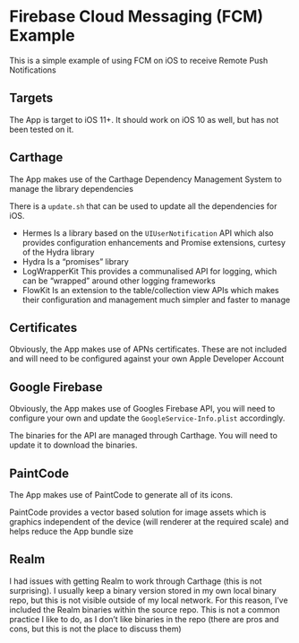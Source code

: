 # Firebase Cloud Messaging (FCM) Example
This is a simple example of using FCM on iOS to receive Remote Push Notifications
## Targets
The App is target to iOS 11+.  It should work on iOS 10 as well, but has not been tested on it.
## Carthage
The App makes use of the Carthage Dependency Management System to manage the library dependencies

There is a `update.sh` that can be used to update all the dependencies for iOS.
* Hermes
  Is a library based on the `UIUserNotification` API which also provides configuration enhancements and Promise extensions, curtesy of the Hydra library
* Hydra
  Is a “promises” library
* LogWrapperKit
  This provides a communalised API for logging, which can be “wrapped” around other logging frameworks
* FlowKit
  Is an extension to the table/collection view APIs which makes their configuration and management much simpler and faster to manage
## Certificates
Obviously, the App makes use of APNs certificates.  These are not included and will need to be configured against your own Apple Developer Account
## Google Firebase
Obviously, the App makes use of Googles Firebase API, you will need to configure your own and update the `GoogleService-Info.plist` accordingly.

The binaries for the API are managed through Carthage.  You will need to update it to download the binaries.
## PaintCode
The App makes use of PaintCode to generate all of its icons.

PaintCode provides a vector based solution for image assets which is graphics independent of the device (will renderer at the required scale) and helps reduce the App bundle size
## Realm
I had issues with getting Realm to work through Carthage (this is not surprising).  I usually keep a binary version stored in my own local binary repo, but this is not visible outside of my local network.   For this reason, I’ve included the Realm binaries within the source repo.  This is not a common practice I like to do, as I don’t like binaries in the repo (there are pros and cons, but this is not the place to discuss them)

